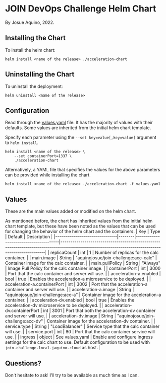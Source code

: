 # JOIN DevOps Challenge Helm Chart
By Josue Aquino, 2022.
## Installing the Chart
To install the helm chart:
```console
helm install <name of the release> ./acceleration-chart
```
## Uninstalling the Chart
To uninstall the deployment:
```console
helm uninstall <name of the release>
```
## Configuration
Read through the [values.yaml](./values.yaml) file. It has the majority of values with their defaults. Some values are inherited from the initial helm chart template.

Specify each parameter using the `--set key=value[,key=value]` argument to `helm install`.

```console
helm install <name of the release> \
    --set containerPort=1337 \
    ./acceleration-chart
```

Alternatively, a YAML file that specifies the values for the above parameters can be provided while installing the chart.

```console
helm install <name of the release> ./acceleration-chart -f values.yaml
```
## Values
These are the main values added or modified on the helm chart. 

As mentioned before, the chart has inherited values from the initial helm chart template, but these have been noted as the values that can be used for changing the behavior of the helm chart and the containers.
| Key                           | Type   | Default                               | Description                                                                                                                                        |
|-------------------------------|--------|---------------------------------------|----------------------------------------------------------------------------------------------------------------------------------------------------|
| replicaCount                  | int    | 1                                     | Number of replicas for the calc container.                                                                                                         |
| main.image                    | String | "aquinojosue/join-challenge:acc-calc" | Container image for the calc container.                                                                                                            |
| main.pullPolicy               | String | "Always"                              | Image Pull Policy for the calc container image.                                                                                                    |
| containerPort                 | int    | 3000                                  | Port that the calc container and server will use.                                                                                                  |
| acceleration-a.enabled        | bool   | true                                  | Enables the acceleration-a microservice to be deployed.                                                                                            |
| acceleration-a.containerPort  | int    | 3002                                  | Port that the acceleration-a container and server will use.                                                                                        |
| acceleration-a.image          | String | "aquinojosue/join-challenge:acc-a"    | Container image for the acceleration-a container.                                                                                                  |
| acceleration-dv.enabled       | bool   | true                                  | Enables the acceleration-dv microservice to be deployed.                                                                                           |
| acceleration-dv.containerPort | int    | 3001                                  | Port that both the acceleration-dv container and server will use.                                                                                  |
| acceleration-dv.image         | String | "aquinojosue/join-challenge:acc-dv"   | Container image for the acceleration-dv container.                                                                                                 |
| service.type                  | String | "LoadBalancer"                        | Service type that the calc container will use.                                                                                                     |
| service.port                  | int    | 80                                    | Port that the calc container service will use.                                                                                                     |
| ingress                       | object | See values.yaml                       | Enable and configure ingress settings for the calc chart to use. Default configuration to be used with `join-challenge.local.jaquino.cloud` as host. |

## Questions?
Don't hesitate to ask! I'll try to be available as much time as I can.